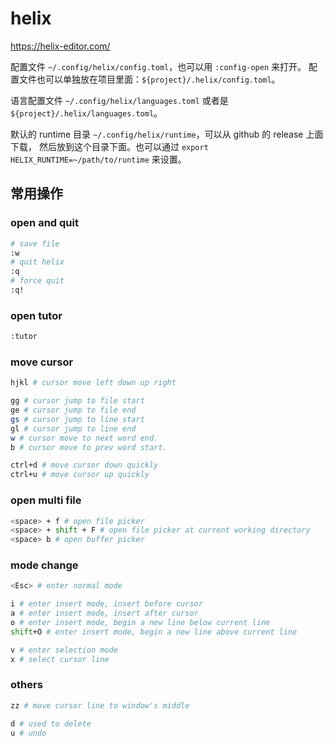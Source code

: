 # helix

<https://helix-editor.com/>

配置文件 `~/.config/helix/config.toml`，也可以用 `:config-open` 来打开。
配置文件也可以单独放在项目里面：`${project}/.helix/config.toml`。

语言配置文件 `~/.config/helix/languages.toml` 或者是 `${project}/.helix/languages.toml`。

默认的 runtime 目录 `~/.config/helix/runtime`，可以从 github 的 release 上面下载，
然后放到这个目录下面。也可以通过 `export HELIX_RUNTIME=~/path/to/runtime` 来设置。

## 常用操作

### open and quit

```sh
# save file
:w
# quit helix
:q
# force quit
:q!
```

### open tutor

```sh
:tutor
```

### move cursor

```sh
hjkl # cursor move left down up right

gg # cursor jump to file start
ge # cursor jump to file end
gs # cursor jump to line start
gl # cursor jump to line end
w # cursor move to next word end.
b # cursor move to prev word start.

ctrl+d # move cursor down quickly
ctrl+u # move cursor up quickly
```

### open multi file

```sh
<space> + f # open file picker
<space> + shift + F # open file picker at current working directory
<space> b # open buffer picker
```

### mode change

```sh
<Esc> # enter normal mode

i # enter insert mode, insert before cursor
a # enter insert mode, insert after cursor
o # enter insert mode, begin a new line below current line
shift+O # enter insert mode, begin a new line above current line

v # enter selection mode
x # select cursor line
```

### others

```sh
zz # move cursor line to window's middle

d # used to delete
u # undo
```


